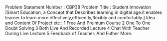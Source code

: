 Problem Statement Number : CBP38
Problem Title : Student Innovation [Smart Education, a Concept that Describes learning in digital age.it enables learner to learn more effectively,efficently,flexibly and comfortably.]
Idea and Content Of Project etc : 
1 Free And Preimum Course
2 One To One Doubt Solving
3 Both Live And Recorded Lecture
4 Chat With Teacher During Live Lecture
5 Feedback of Teacher. 
And Futher More.


